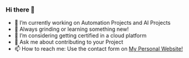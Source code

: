 ### Hi there 👋
- 🔭 I’m currently working on Automation Projects and AI Projects
- 🌱 Always grinding or learning something new!
- 🤔 I’m considering getting certified in a cloud platform
- 💬 Ask me about contributing to your Project
- 📫 How to reach me: Use the contact form on <a href="https://myname.dev">My Personal Website!</a>
<!--
**DevThorough/DevThorough** is a ✨ _special_ ✨ repository because its `README.md` (this file) appears on your GitHub profile.

Here are some ideas to get you started:

- 🔭 I’m currently working on Shopify Projects
- 🌱 I’m currently learning Javascript
- 👯 I’m looking to collaborate on ...
- 🤔 I’m looking for help with ...
- 💬 Ask me about Shopify Store Setup
- 📫 How to reach me: ...
- 😄 Pronouns: ...
- ⚡ Fun fact: ...
-->
